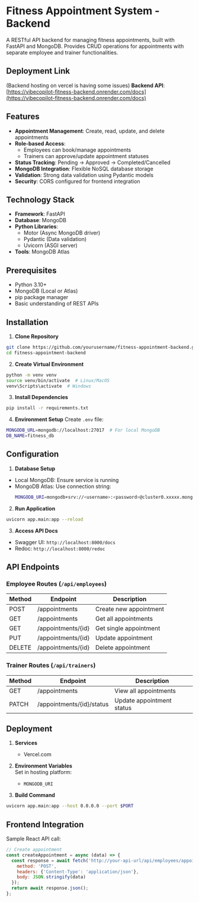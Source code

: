 
# Fitness Appointment System - Backend

A RESTful API backend for managing fitness appointments, built with FastAPI and MongoDB. Provides CRUD operations for appointments with separate employee and trainer functionalities.

## Deployment Link
(Backend hosting on vercel is having some issues)
**Backend API**: [https://vibecopilot-fitness-backend.onrender.com/docs](https://vibecopilot-fitness-backend.onrender.com/docs)  


## Features

- **Appointment Management**: Create, read, update, and delete appointments
- **Role-based Access**:
  - Employees can book/manage appointments
  - Trainers can approve/update appointment statuses
- **Status Tracking**: Pending → Approved → Completed/Cancelled
- **MongoDB Integration**: Flexible NoSQL database storage
- **Validation**: Strong data validation using Pydantic models
- **Security**: CORS configured for frontend integration

## Technology Stack

- **Framework**: FastAPI
- **Database**: MongoDB
- **Python Libraries**:
  - Motor (Async MongoDB driver)
  - Pydantic (Data validation)
  - Uvicorn (ASGI server)
- **Tools**: MongoDB Atlas

## Prerequisites

- Python 3.10+
- MongoDB (Local or Atlas)
- pip package manager
- Basic understanding of REST APIs

## Installation

1. **Clone Repository**
```bash
git clone https://github.com/yourusername/fitness-appointment-backend.git
cd fitness-appointment-backend
```

2. **Create Virtual Environment**
```bash
python -m venv venv
source venv/bin/activate  # Linux/MacOS
venv\Scripts\activate  # Windows
```

3. **Install Dependencies**
```bash
pip install -r requirements.txt
```

4. **Environment Setup**
Create `.env` file:
```bash
MONGODB_URL=mongodb://localhost:27017  # For local MongoDB
DB_NAME=fitness_db
```

## Configuration

1. **Database Setup**
- Local MongoDB: Ensure service is running
- MongoDB Atlas: Use connection string:
  ```bash
  MONGODB_URI=mongodb+srv://<username>:<password>@cluster0.xxxxx.mongodb.net/db_name
  ```

2. **Run Application**
```bash
uvicorn app.main:app --reload
```

3. **Access API Docs**
- Swagger UI: `http://localhost:8000/docs`
- Redoc: `http://localhost:8000/redoc`

## API Endpoints

### Employee Routes (`/api/employees`)
| Method | Endpoint              | Description                |
|--------|-----------------------|----------------------------|
| POST   | /appointments         | Create new appointment     |
| GET    | /appointments         | Get all appointments       |
| GET    | /appointments/{id}    | Get single appointment     |
| PUT    | /appointments/{id}    | Update appointment         |
| DELETE | /appointments/{id}    | Delete appointment         |

### Trainer Routes (`/api/trainers`)
| Method | Endpoint              | Description                |
|--------|-----------------------|----------------------------|
| GET    | /appointments         | View all appointments      |
| PATCH  | /appointments/{id}/status | Update appointment status |

## Deployment

1. **Services**
   - Vercel.com

2. **Environment Variables**  
   Set in hosting platform:
   - `MONGODB_URI`

3. **Build Command**
```bash
uvicorn app.main:app --host 0.0.0.0 --port $PORT
```

## Frontend Integration

Sample React API call:
```javascript
// Create appointment
const createAppointment = async (data) => {
  const response = await fetch('http://your-api-url/api/employees/appointments', {
    method: 'POST',
    headers: {'Content-Type': 'application/json'},
    body: JSON.stringify(data)
  });
  return await response.json();
};
```